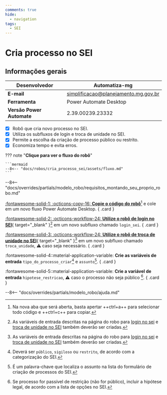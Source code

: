 ```yaml
---
comments: true
hide:
  - navigation
tags:
  - SEI
---
```


# Cria processo no SEI


## Informações gerais

| **Desenvolvedor**| Automatiza-mg  |
| ----------- | ------------------------------------ |
| **E-mail**       | simplificacao@planejamento.mg.gov.br|
| **Ferramenta**    | Power Automate Desktop |
| **Versão Power Automate**    | 2.39.00239.23332 |

- [x] Robô que cria novo processo no SEI.
- [x] Utiliza os subfluxos de login e troca de unidade no SEI.
- [x] Permite a escolha da criação de processo público ou restrito.
- [x] Economiza tempo e evita erros.

??? note "**Clique para ver o fluxo do robô**"

    ```mermaid
    --8<-- "docs/robos/cria_processo_sei/assets/fluxo.md"
    ```

--8<-- "docs/overrides/partials/modelo_robo/requisitos_montando_seu_proprio_robo.md"

<div class="grid" markdown>

[:fontawesome-solid-1: :octicons-copy-16: __Copie o código do robô__](https://raw.githubusercontent.com/automatiza-mg/biblioteca-de-robos/main/robos/site/processo_novo_sei.txt)[^1] e cole em um novo fluxo Power Automate Desktop.
{ .card }

[:fontawesome-solid-2: :octicons-workflow-24: __Utilize o robô de login no SEI__](../login_sei/#montando-o-seu-robo){ target="_blank" }[^2] em um novo subfluxo chamado `login_sei`.
{ .card }

[:fontawesome-solid-3: :octicons-workflow-24: __Utilize o robô de troca de unidade no SEI__](../troca_unidade_sei/#montando-o-seu-robo){ target="_blank" }[^2] em um novo subfluxo chamado `troca_unidade`, :warning: caso seja necessário.
{ .card }

:fontawesome-solid-4::material-application-variable: __Crie as variáveis de entrada__ `tipo_do_processo_criar`[^3] e `assunto`[^4].
{ .card }

:fontawesome-solid-5::material-application-variable: __Crie a variável de entrada__ `hipotese_restricao`, :warning: caso o processo não seja público [^5].
{ .card }

</div>

--8<-- "docs/overrides/partials/modelo_robo/ajuda.md"

[^1]: Na nova aba que será aberta, basta apertar ++ctrl+a++ para selecionar todo código e ++ctrl+c++ para copiar.
[^2]: As variáveis de entrada descritas na página do robo para [login no sei](../login_sei/#montando-o-seu-robo) e [troca de unidade no SEI](../troca_unidade_sei/#montando-o-seu-robo) também deverão ser criadas.
[^3]:Deverá ser `público`, `sigiloso` ou `restrito`, de acordo com a categorização do SEI.
[^4]: É um palavra-chave que localiza o assunto na lista do formulário de criação de processos do SEI.
[^5]: Se processo for passível de restrição (não for público), incluir a hipótese legal, de acordo com a lista de opções no SEI.
